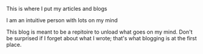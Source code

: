 This is where I put my articles and blogs

I am an intuitive person with lots on my mind

This blog is meant to be a repitoire to unload what goes on my mind. Don't be surprised if I forget about what I wrote; that's what blogging is at the first place.
